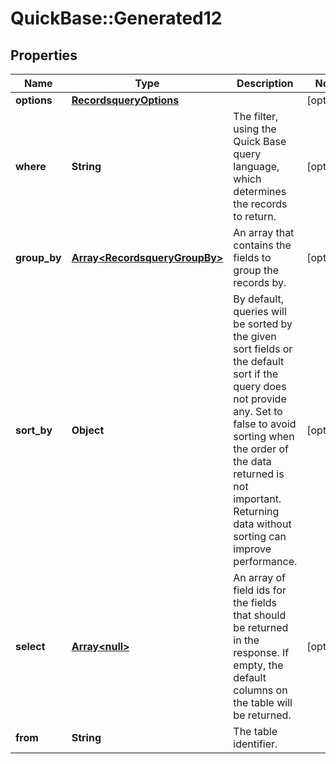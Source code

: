 # QuickBase::Generated12

## Properties
Name | Type | Description | Notes
------------ | ------------- | ------------- | -------------
**options** | [**RecordsqueryOptions**](RecordsqueryOptions.md) |  | [optional] 
**where** | **String** | The filter, using the Quick Base query language, which determines the records to return. | [optional] 
**group_by** | [**Array&lt;RecordsqueryGroupBy&gt;**](RecordsqueryGroupBy.md) | An array that contains the fields to group the records by. | [optional] 
**sort_by** | **Object** | By default, queries will be sorted by the given sort fields or the default sort if the query does not provide any. Set to false to avoid sorting when the order of the data returned is not important. Returning data without sorting can improve performance. | [optional] 
**select** | [**Array&lt;null&gt;**](.md) | An array of field ids for the fields that should be returned in the response. If empty, the default columns on the table will be returned. | [optional] 
**from** | **String** | The table identifier. | 


